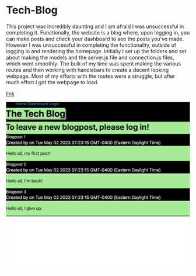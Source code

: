 # Tech-Blog
This project was incredibly daunting and I am afraid I was
unsuccessful in completing it.
Functionally, the website is a blog where, upon logging in,
you can make posts and check your dashboard to see the posts
you've made. However I was unsuccessful in completing the functionality,
outside of logging in and rendering the homepage.
Initially I set up the folders and set about making the models
and the server.js file and connection.js files, which went smoothly.
The bulk of my time was spent making the various routes and then
working with handlebars to create a decent looking webpage.
Most of my efforts with the routes were a struggle, but after much effort
I got the webpage to load.

[link](https://infinite-journey-41929.herokuapp.com/)

![alt text](./public/images/screenshot.png)